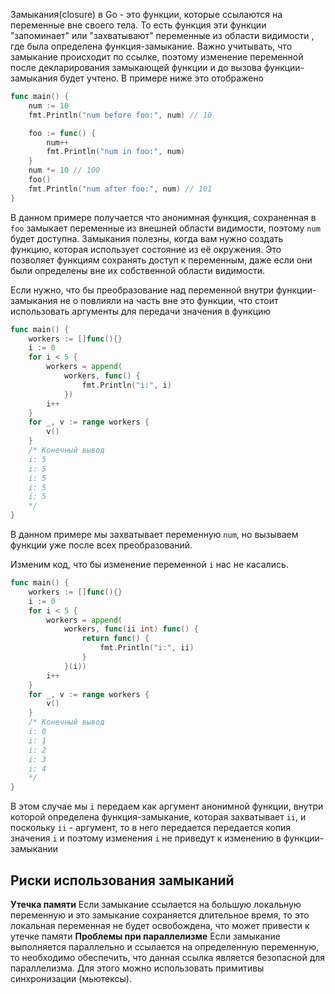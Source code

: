 Замыкания(closure) в Go - это функции, которые ссылаются на переменные вне своего тела. То есть функция эти функции "запоминает" или "захватывают" переменные из области видимости , где была определена функция-замыкание. Важно учитывать, что замыкание происходит по ссылке, поэтому изменение переменной после декларирования замыкающей функции и до вызова функции-замыкания будет учтено. В примере ниже это отображено
```go 
func main() {
	num := 10
	fmt.Println("num before foo:", num) // 10

	foo := func() {
		num++
		fmt.Println("num in foo:", num)
	}
	num *= 10 // 100
	foo()
	fmt.Println("num after foo:", num) // 101
}
```
В данном примере получается что анонимная функция, сохраненная в `foo` замыкает переменные из внешней области видимости, поэтому `num` будет доступна.
Замыкания полезны, когда вам нужно создать функцию, которая использует состояние из её окружения. Это позволяет функциям сохранять доступ к переменным, даже если они были определены вне их собственной области видимости.

Если нужно, что бы преобразование над переменной внутри функции-замыкания не о повлияли на часть вне это функции, что стоит использовать аргументы для передачи значения в функцию
```go
func main() {
	workers := []func(){}
	i := 0
	for i < 5 {
		workers = append(
			workers, func() {
				fmt.Println("i:", i)
			})
		i++
	}
	for _, v := range workers {
		v()
	}
	/* Конечный вывод
	i: 5
	i: 5
	i: 5
	i: 5
	i: 5
	*/
}
```
В данном примере мы захватывает переменную `num`, но вызываем функции уже после всех преобразований.

Изменим код, что бы изменение переменной `i` нас не касались.
```go
func main() {
	workers := []func(){}
	i := 0
	for i < 5 {
		workers = append(
			workers, func(ii int) func() {
				return func() {
					fmt.Println("i:", ii)
				}
			}(i))
		i++
	}
	for _, v := range workers {
		v()
	}
	/* Конечный вывод
	i: 0
	i: 1
	i: 2
	i: 3
	i: 4
	*/
}
```
В этом случае мы `i` передаем как аргумент анонимной функции, внутри которой определена функция-замыкание, которая захватывает `ii`, и поскольку `ii` - аргумент, то в него передается передается копия значения `i` и поэтому изменения `i` не приведут к изменению в функции-замыкании

## Риски использования замыканий
**Утечка памяти**
Если замыкание ссылается на большую локальную переменную и это замыкание сохраняется длительное время, то это локальная переменная не будет освобождена, что может привести к утечке памяти
**Проблемы при параллелизме**
Если замыкание выполняется параллельно и ссылается на определенную переменную, то необходимо обеспечить, что данная ссылка является безопасной для параллелизма. Для этого можно использовать примитивы синхронизации (мьютексы).

